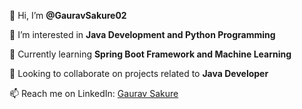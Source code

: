 


👋 Hi, I’m **@GauravSakure02**

👀 I’m interested in **Java Development and Python Programming**

🌱 Currently learning **Spring Boot Framework and Machine Learning**

💼 Looking to collaborate on projects related to **Java Developer**

📫 Reach me on LinkedIn: [Gaurav Sakure](https://www.linkedin.com/in/gauravsakure2002/)




